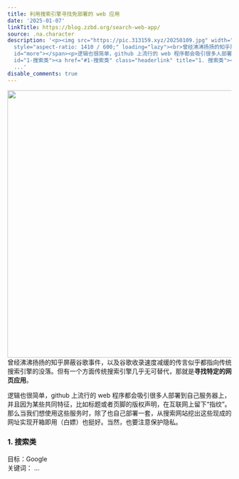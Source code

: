 ```yaml
---
title: 利用搜索引擎寻找免部署的 web 应用
date: '2025-01-07'
linkTitle: https://blog.zzbd.org/search-web-app/
source: .na.character
description: '<p><img src="https://pic.313159.xyz/20250109.jpg" width="1410" height="600"
  style="aspect-ratio: 1410 / 600;" loading="lazy"><br>曾经沸沸扬扬的知乎屏蔽谷歌事件，以及谷歌收录速度减缓的传言似乎都指向传统搜索引擎的没落。但有一个方面传统搜索引擎几乎无可替代，那就是<strong>寻找特定的网页应用</strong>。</p><span
  id="more"></span><p>逻辑也很简单，github 上流行的 web 程序都会吸引很多人部署到自己服务器上，并且因为某些共同特征，比如标题或者页脚的版权声明，在互联网上留下“指纹”。那么当我们想使用这些服务时，除了也自己部署一套，从搜索网站挖出这些现成的网址实现开箱即用（白嫖）也挺好。当然，也要注意保护隐私。</p><h3
  id="1-搜索类"><a href="#1-搜索类" class="headerlink" title="1. 搜索类"></a>1. 搜索类</h3><p>目标：Google<br>关键词：
  ...'
disable_comments: true
---
```

<p><img src="https://pic.313159.xyz/20250109.jpg" width="1410" height="600" style="aspect-ratio: 1410 / 600;" loading="lazy"><br>曾经沸沸扬扬的知乎屏蔽谷歌事件，以及谷歌收录速度减缓的传言似乎都指向传统搜索引擎的没落。但有一个方面传统搜索引擎几乎无可替代，那就是<strong>寻找特定的网页应用</strong>。</p><span id="more"></span><p>逻辑也很简单，github 上流行的 web 程序都会吸引很多人部署到自己服务器上，并且因为某些共同特征，比如标题或者页脚的版权声明，在互联网上留下“指纹”。那么当我们想使用这些服务时，除了也自己部署一套，从搜索网站挖出这些现成的网址实现开箱即用（白嫖）也挺好。当然，也要注意保护隐私。</p><h3 id="1-搜索类"><a href="#1-搜索类" class="headerlink" title="1. 搜索类"></a>1. 搜索类</h3><p>目标：Google<br>关键词： ...